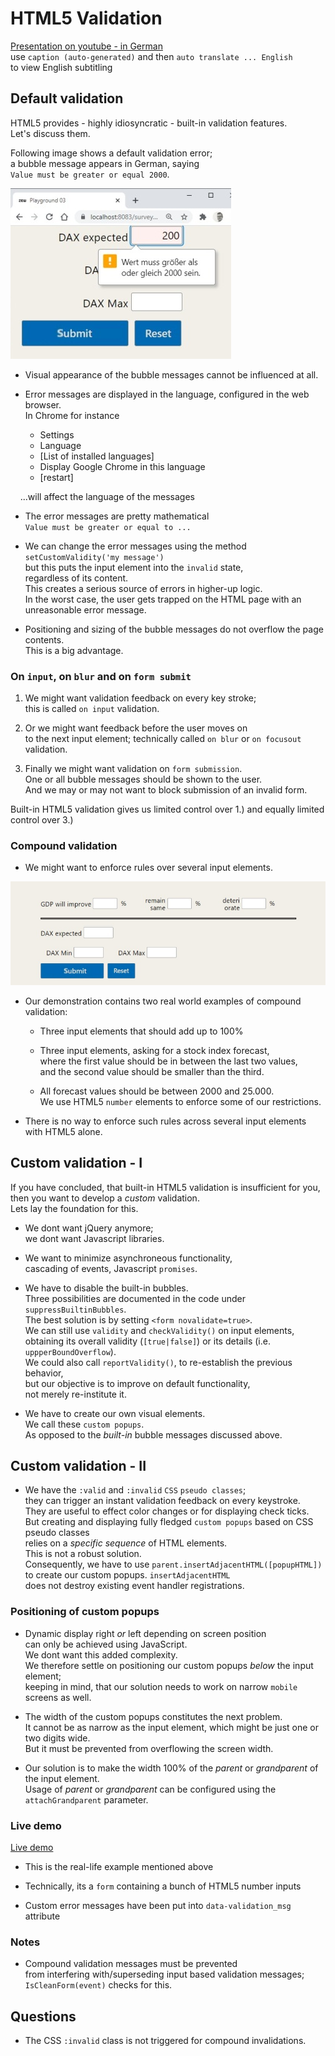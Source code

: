 # HTML5 Validation

[Presentation on youtube - in German](https://youtu.be/BaV0ebrcepY)  
use `caption (auto-generated)` and then `auto translate ... English`  
to view English subtitling

## Default validation

HTML5 provides - highly idiosyncratic - built-in validation features.  
Let's discuss them.

Following image shows a default validation error;  
a bubble message appears in German, saying  
`Value must be greater or equal 2000`.

![no-overflow](validation-01.jpg)  

<style>
  /* this is removed */
  .page-breaker {
      page-break-before: always;
      display: inline;
  }
</style>

<div style="page-break-before: always;"></div>

* Visual appearance of the bubble messages cannot be influenced at all.

* Error messages are displayed in the language, configured in the web browser.  
In Chrome for instance

  * Settings
  * Language
  * [List of installed languages]
  * Display Google Chrome in this language
  * [restart]
  
&nbsp; &nbsp; ...will affect the language of the messages

* The error messages are pretty mathematical  
 `Value must be greater or equal to ...`

* We can change the error messages using the method `setCustomValidity('my message')`  
but this puts the input element into the `invalid` state,  
regardless of its content.  
This creates a serious source of errors in higher-up logic.  
In the worst case, the user gets trapped on the HTML page with an unreasonable error message.

* Positioning and sizing of the bubble messages do not overflow the page contents.  
This is a big advantage.  

<div style="page-break-before: always;"></div>

### On `input`, on `blur` and on `form submit`

1. We might want validation feedback on every key stroke;  
this is called `on input` validation.

2. Or we might want feedback before the user moves on  
to the next input element; technically called `on blur` or `on focusout` validation.

3. Finally we might want validation on `form submission`.  
One or all bubble messages should be shown to the user.  
And we may or may not want to block submission of an invalid form.

Built-in HTML5 validation gives us limited control over 1.)
and equally limited control over 3.)

<div style="page-break-before: always;"></div>

### Compound validation

* We might want to enforce rules over several input elements.

![compound validation](validation-02.jpg)

* Our demonstration contains two real world examples of compound validation:  
  * Three input elements that should add up to 100%

  * Three input elements, asking for a stock index forecast,  
  where the first value should be in between the last two values,  
  and the second value should be smaller than the third.  

  * All forecast values should be between 2000 and 25.000.  
  We use HTML5 `number` elements to enforce some of our restrictions.

* There is no way to enforce such rules across several input elements with HTML5 alone.

<div style="page-break-before: always;"></div>

## Custom validation - I

If you have concluded, that built-in HTML5 validation is insufficient for you,  
then you want to develop a _custom_ validation.  
Lets lay the foundation for this.

* We dont want jQuery anymore;  
we dont want Javascript libraries.

* We want to minimize asynchroneous functionality,  
cascading of events, Javascript `promises`.

* We have to disable the built-in bubbles.  
Three possibilities are documented in the code under `suppressBuiltinBubbles`.  
The best solution is by setting `<form novalidate=true>`.  
We can still use `validity` and `checkValidity()` on input elements,  
obtaining its overall validity (`[true|false]`) or its details (i.e. `uppperBoundOverflow`).  
We could also call `reportValidity()`, to re-establish the previous behavior,  
but our objective is to improve on default functionality,  
not merely re-institute it.

* We have to create our own visual elements.  
We call these `custom popups`.  
As opposed to the _built-in_ bubble messages discussed above.  

<div style="page-break-before: always;"></div>

## Custom validation - II

* We have the `:valid` and `:invalid` `CSS` `pseudo classes`;  
they can trigger an instant validation feedback on every keystroke.  
They are useful to effect color changes or for displaying check ticks.  
But creating and displaying fully fledged `custom popups` based on CSS pseudo classes  
relies on a _specific_  _sequence_ of HTML elements.  
This is not a robust solution.  
Consequently, we have to use `parent.insertAdjacentHTML([popupHTML])`  
to create our custom popups.  `insertAdjacentHTML`  
does not destroy existing event handler registrations.

<div style="page-break-before: always;"></div>

### Positioning of custom popups

* Dynamic display right _or_ left depending on screen position  
can only be achieved using JavaScript.  
We dont want this added complexity.  
We therefore settle on positioning our custom popups _below_  the input element;  
keeping in mind, that our solution needs to work on narrow `mobile` screens as well.

* The width of the custom popups constitutes the next problem.  
It cannot be as narrow as the input element, which might be just one or two digits wide.  
But it must be prevented from overflowing the screen width.

* Our solution is to make the width 100% of the  _parent_ or _grandparent_ of the input element.  
Usage of  _parent_ or _grandparent_ can be configured using the `attachGrandparent` parameter.

<div style="page-break-before: always;"></div>

### Live demo

[Live demo](https://survey2.zew.de/doc/html5-form-validation/playground-03.html)

* This is the real-life example mentioned above

* Technically, its a `form` containing a bunch of HTML5 number inputs

* Custom error messages have been put into `data-validation_msg` attribute

### Notes

* Compound validation messages must be prevented  
from interfering with/superseding input based validation messages;  
`IsCleanForm(event)` checks for this.

<div style="page-break-before: always;"></div>

## Questions

* The CSS `:invalid` class is not triggered for compound invalidations.
